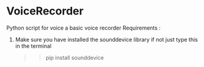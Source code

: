 # VoiceRecorder
Python script for voice a basic voice recorder
Requirements :
1. Make sure you have installed the sounddevice library if not just type this in the terminal
    >>pip install sounddevice
  
